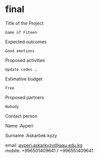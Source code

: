 # final 

Title of the Project

	Game of Fiteen
Expected outcomes

	Good emotions
Proposed activities

	Update codes .
Estimative budget

	Free
Proposed partners

	Nobody
Contact person
  
  Name      :Ayperi 
  
  Surname   :Askarbek kyzy 
  
  email :ayperi.askarkyzy@iaau.edu.kg   
  mobile: +996501409641 / +996551409641
  
